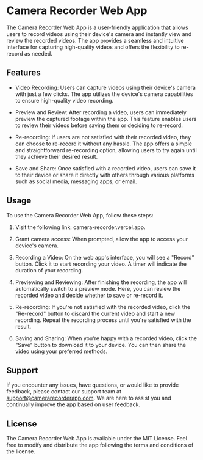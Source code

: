 # Camera Recorder Web App

The Camera Recorder Web App is a user-friendly application that allows users to record videos using their device's camera and instantly view and review the recorded videos. The app provides a seamless and intuitive interface for capturing high-quality videos and offers the flexibility to re-record as needed.

## Features

- Video Recording: Users can capture videos using their device's camera with just a few clicks. The app utilizes the device's camera capabilities to ensure high-quality video recording.

- Preview and Review: After recording a video, users can immediately preview the captured footage within the app. This feature enables users to review their videos before saving them or deciding to re-record.

- Re-recording: If users are not satisfied with their recorded video, they can choose to re-record it without any hassle. The app offers a simple and straightforward re-recording option, allowing users to try again until they achieve their desired result.

- Save and Share: Once satisfied with a recorded video, users can save it to their device or share it directly with others through various platforms such as social media, messaging apps, or email.

## Usage

To use the Camera Recorder Web App, follow these steps:

1. Visit the following link: camera-recorder.vercel.app.

2. Grant camera access: When prompted, allow the app to access your device's camera.

3. Recording a Video: On the web app's interface, you will see a "Record" button. Click it to start recording your video. A timer will indicate the duration of your recording.

4. Previewing and Reviewing: After finishing the recording, the app will automatically switch to a preview mode. Here, you can review the recorded video and decide whether to save or re-record it.

5. Re-recording: If you're not satisfied with the recorded video, click the "Re-record" button to discard the current video and start a new recording. Repeat the recording process until you're satisfied with the result.

6. Saving and Sharing: When you're happy with a recorded video, click the "Save" button to download it to your device. You can then share the video using your preferred methods.

## Support

If you encounter any issues, have questions, or would like to provide feedback, please contact our support team at support@camerarecorderapp.com. We are here to assist you and continually improve the app based on user feedback.

## License

The Camera Recorder Web App is available under the MIT License. Feel free to modify and distribute the app following the terms and conditions of the license.
